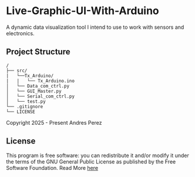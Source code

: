 # Live-Graphic-UI-With-Arduino
A dynamic data visualization tool I intend to use to work with sensors and electronics. 

## Project Structure
```text
/
├── src/
|   └──Tx_Arduino/
|   |   └── Tx_Arduino.ino
│   └── Data_com_ctrl.py
│   └── GUI_Master.py
│   └── Serial_com_ctrl.py
│   └── test.py
└── .gitignore 
└── LICENSE
```

Copyright 2025 - Present Andres Perez 

## License
This program is free software: you can redistribute it and/or modify it under the terms of the GNU General Public License as published by the Free Software Foundation. Read More [here](https://www.gnu.org/licenses/)
